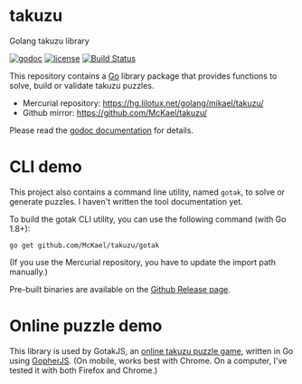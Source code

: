 # takuzu

Golang takuzu library

[![godoc](https://img.shields.io/badge/godoc-reference-blue.svg?style=flat)](https://godoc.org/github.com/McKael/takuzu)
[![license](https://img.shields.io/badge/license-MIT-blue.svg?style=flat)](https://raw.githubusercontent.com/McKael/takuzu/master/LICENSE)
[![Build Status](https://travis-ci.org/McKael/takuzu.svg?branch=master)](https://travis-ci.org/McKael/takuzu)

This repository contains a [Go](https://golang.org/) library package that
provides functions to solve, build or validate takuzu puzzles.

- Mercurial repository: https://hg.lilotux.net/golang/mikael/takuzu/
- Github mirror: https://github.com/McKael/takuzu/

Please read the [godoc documentation](https://godoc.org/github.com/McKael/takuzu) for details.

# CLI demo

This project also contains a command line utility, named `gotak`, to solve or
generate puzzles.
I haven't written the tool documentation yet.

To build the gotak CLI utility, you can use the following command (with Go 1.8+):

```
go get github.com/McKael/takuzu/gotak
```

(If you use the Mercurial repository, you have to update the import path manually.)

Pre-built binaries are available on the
[Github Release page](https://github.com/McKael/takuzu/releases).

# Online puzzle demo

This library is used by GotakJS, an [online takuzu puzzle game](https://lilotux.net/~mikael/takuzu/),
written in Go using [GopherJS](https://github.com/gopherjs/gopherjs).
(On mobile, works best with Chrome.  On a computer, I've tested it with both Firefox and Chrome.)
